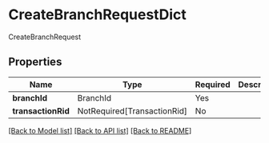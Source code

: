 # CreateBranchRequestDict

CreateBranchRequest

## Properties
| Name | Type | Required | Description |
| ------------ | ------------- | ------------- | ------------- |
**branchId** | BranchId | Yes |  |
**transactionRid** | NotRequired[TransactionRid] | No |  |


[[Back to Model list]](../../../README.md#models-v1-link) [[Back to API list]](../../README.md#documentation-for-api-endpoints) [[Back to README]](../../README.md)
